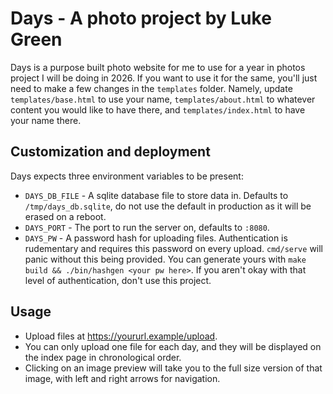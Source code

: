 # Days - A photo project by Luke Green

Days is a purpose built photo website for me to use for a year in photos project
I will be doing in 2026. If you want to use it for the same, you'll just need to
make a few changes in the `templates` folder. Namely, update
`templates/base.html` to use your name, `templates/about.html` to whatever
content you would like to have there, and `templates/index.html` to have your
name there.

## Customization and deployment

Days expects three environment variables to be present:

- `DAYS_DB_FILE` - A sqlite database file to store data in. Defaults to
  `/tmp/days_db.sqlite`, do not use the default in production as it will be
  erased on a reboot.
- `DAYS_PORT` - The port to run the server on, defaults to `:8080`.
- `DAYS_PW` - A password hash for uploading files. Authentication is rudementary
  and requires this password on every upload. `cmd/serve` will panic without
  this being provided. You can generate yours with
  `make build && ./bin/hashgen <your pw here>`. If you aren't okay with that
  level of authentication, don't use this project.

## Usage

- Upload files at https://yoururl.example/upload.
- You can only upload one file for each day, and they will be displayed on the
  index page in chronological order.
- Clicking on an image preview will take you to the full size version of that
  image, with left and right arrows for navigation.
